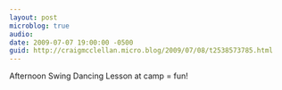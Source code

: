 ```yaml
---
layout: post
microblog: true
audio: 
date: 2009-07-07 19:00:00 -0500
guid: http://craigmcclellan.micro.blog/2009/07/08/t2538573785.html
---
```

Afternoon Swing Dancing Lesson at camp = fun!
